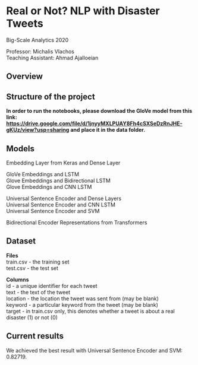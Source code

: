 # Real or Not? NLP with Disaster Tweets

Big-Scale Analytics 2020

Professor: Michalis Vlachos  <br /> 
Teaching Assistant: Ahmad Ajalloeian

## Overview ##

## Structure of the project ##
**In order to run the notebooks, please download the GloVe model from this link: https://drive.google.com/file/d/1jnyyMXLPUAY8Fh4cSXSeDzRnJHE-gKUz/view?usp=sharing and place it in the data folder.**

## Models ##

Embedding Layer from Keras and Dense Layer <br />

GloVe Embeddings and LSTM <br />
Glove Embeddings and Bidirectional LSTM <br />
Glove Embeddings and CNN LSTM <br />

Universal Sentence Encoder and Dense Layers <br />
Universal Sentence Encoder and CNN LSTM <br />
Universal Sentence Encoder and SVM <br />

Bidirectional Encoder Representations from Transformers <br /> 

## Dataset ##
**Files** <br />
train.csv - the training set <br />
test.csv - the test set <br />

**Columns** <br />
id - a unique identifier for each tweet <br />
text - the text of the tweet <br />
location - the location the tweet was sent from (may be blank) <br />
keyword - a particular keyword from the tweet (may be blank) <br />
target - in train.csv only, this denotes whether a tweet is about a real disaster (1) or not (0) <br />

## Current results ##
We achieved the best result with Universal Sentence Encoder and SVM: 0.82719. 
